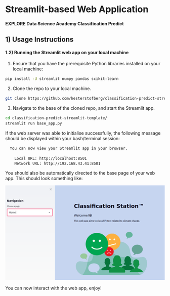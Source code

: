 # Streamlit-based Web Application
#### EXPLORE Data Science Academy Classification Predict


## 1) Usage Instructions

#### 1.2) Running the Streamlit web app on your local machine

 1. Ensure that you have the prerequisite Python libraries installed on your local machine:

 ```bash
 pip install -U streamlit numpy pandas scikit-learn
 ```

 2. Clone the repo to your local machine.

 ```bash
 git clone https://github.com/hesterstofberg/classification-predict-streamlit-template.git
 ```  

 3. Navigate to the base of the cloned repo, and start the Streamlit app.

 ```bash
 cd classification-predict-streamlit-template/
 streamlit run base_app.py
 ```

 If the web server was able to initialise successfully, the following message should be displayed within your bash/terminal session:

```
  You can now view your Streamlit app in your browser.

    Local URL: http://localhost:8501
    Network URL: http://192.168.43.41:8501
```

You should also be automatically directed to the base page of your web app. This should look something like:

![Streamlit base page](resources/imgs/croppedscreen.png)

You can now interact with the web app, enjoy!
